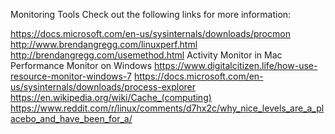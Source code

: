 Monitoring Tools
Check out the following links for more information:

https://docs.microsoft.com/en-us/sysinternals/downloads/procmon
http://www.brendangregg.com/linuxperf.html
http://brendangregg.com/usemethod.html
Activity Monitor in Mac
Performance Monitor on Windows
https://www.digitalcitizen.life/how-use-resource-monitor-windows-7
https://docs.microsoft.com/en-us/sysinternals/downloads/process-explorer
https://en.wikipedia.org/wiki/Cache_(computing)
https://www.reddit.com/r/linux/comments/d7hx2c/why_nice_levels_are_a_placebo_and_have_been_for_a/